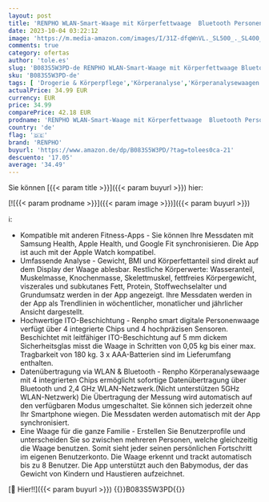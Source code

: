 ```yaml
---
layout: post
title: 'RENPHO WLAN-Smart-Waage mit Körperfettwaage  Bluetooth Personenwaage  Messung von Körperfett  Muskelmasse  BMI  Wasseranteil und 13 Körperwerte  App-Sync via Bluetooth oder WLAN'
date: 2023-10-04 03:22:12
image: 'https://m.media-amazon.com/images/I/31Z-dfqWnVL._SL500_._SL400_.jpg'
comments: true
category: ofertas
author: 'tole.es'
slug: 'B083S5W3PD-de RENPHO WLAN-Smart-Waage mit Körperfettwaage Bluetooth...'
sku: 'B083S5W3PD-de'
tags: [ 'Drogerie & Körperpflege','Körperanalyse','Körperanalysewaagen','Medizinische Geräte','Medizinische Geräte & Verbrauchsmaterialien','Medizinische Messgeräte','renpho','🇩🇪', ]
actualPrice: 34.99 EUR
currency: EUR
price: 34.99
comparePrice: 42.18 EUR
prodname: 'RENPHO WLAN-Smart-Waage mit Körperfettwaage  Bluetooth Personenwaage  Messung von Körperfett  Muskelmasse  BMI  Wasseranteil und 13 Körperwerte  App-Sync via Bluetooth oder WLAN'
country: 'de'
flag: '🇩🇪'
brand: 'RENPHO'
buyurl: 'https://www.amazon.de/dp/B083S5W3PD/?tag=tolees0ca-21'
descuento: '17.05'
average: '34.49'
---
```


Sie können [{{< param title >}}]({{< param buyurl >}}) hier:

[![{{< param prodname >}}]({{< param image >}})]({{< param buyurl >}})

ℹ️:

- Kompatible mit anderen Fitness-Apps - Sie können Ihre Messdaten mit Samsung Health, Apple Health, und Google Fit synchronisieren. Die App ist auch mit der Apple Watch kompatibel.
- Umfassende Analyse - Gewicht, BMI und Körperfettanteil sind direkt auf dem Display der Waage ablesbar. Restliche Körperwerte: Wasseranteil, Muskelmasse, Knochenmasse, Skelettmuskel, fettfreies Körpergewicht, viszerales und subkutanes Fett, Protein, Stoffwechselalter und Grundumsatz werden in der App angezeigt. Ihre Messdaten werden in der App als Trendlinien in wöchentlicher, monatlicher und jährlicher Ansicht dargestellt.
- Hochwertige ITO-Beschichtung - Renpho smart digitale Personenwaage verfügt über 4 integrierte Chips und 4 hochpräzisen Sensoren. Beschichtet mit leitfähiger ITO-Beschichtung auf 5 mm dickem Sicherheitsglas misst die Waage in Schritten von 0,05 kg bis einer max. Tragbarkeit von 180 kg. 3 x AAA-Batterien sind im Lieferumfang enthalten.
- Datenübertragung via WLAN & Bluetooth - Renpho Körperanalysewaage mit 4 integrierten Chips ermöglicht sofortige Datenübertragung über Bluetooth und 2,4 GHz WLAN-Netzwerk.(Nicht unterstützen 5GHz WLAN-Netzwerk) Die Übertragung der Messung wird automatisch auf den verfügbaren Modus umgeschaltet. Sie können sich jederzeit ohne Ihr Smartphone wiegen. Die Messdaten werden automatisch mit der App synchronisiert.
- Eine Waage für die ganze Familie - Erstellen Sie Benutzerprofile und unterscheiden Sie so zwischen mehreren Personen, welche gleichzeitig die Waage benutzen. Somit sieht jeder seinen persönlichen Fortschritt im eigenen Benutzerkonto. Die Waage erkennt und trackt automatisch bis zu 8 Benutzer. Die App unterstützt auch den Babymodus, der das Gewicht von Kindern und Haustieren aufzeichnet.

[🛒 Hier!!]({{< param buyurl >}})
{{<world>}}B083S5W3PD{{</world>}}
